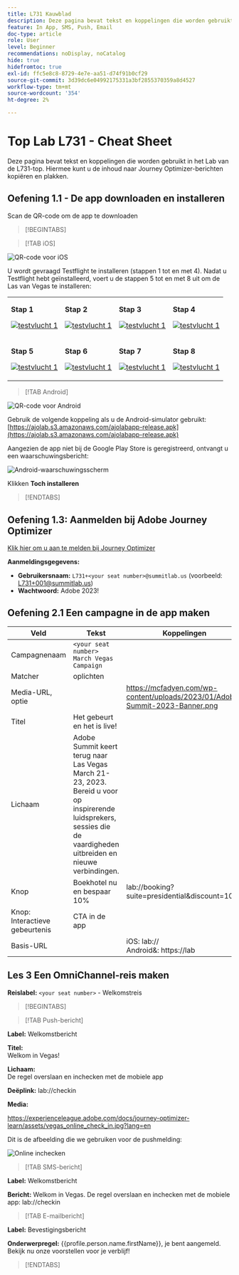 ```yaml
---
title: L731 Kauwblad
description: Deze pagina bevat tekst en koppelingen die worden gebruikt in het Lab van de L731-top.
feature: In App, SMS, Push, Email
doc-type: article
role: User
level: Beginner
recommendations: noDisplay, noCatalog
hide: true
hidefromtoc: true
exl-id: ffc5e8c8-8729-4e7e-aa51-d74f91b0cf29
source-git-commit: 3d39dc6e04992175331a3bf2855370359a8d4527
workflow-type: tm+mt
source-wordcount: '354'
ht-degree: 2%

---
```


# Top Lab L731 - Cheat Sheet

Deze pagina bevat tekst en koppelingen die worden gebruikt in het Lab van de L731-top. Hiermee kunt u de inhoud naar Journey Optimizer-berichten kopiëren en plakken.

## Oefening 1.1 - De app downloaden en installeren

Scan de QR-code om de app te downloaden

>[!BEGINTABS]

>[!TAB iOS]

![QR-code voor iOS](/help/assets/lab731-ios-qr-code.png)

U wordt gevraagd Testflight te installeren (stappen 1 tot en met 4). Nadat u Testflight hebt geïnstalleerd, voert u de stappen 5 tot en met 8 uit om de Las van Vegas te installeren:

<table>
<tr>
</tr>
<tr>
<td>
 <div>
      <p>
      <b>Stap 1 </b>
      <p>
      <a href="Step 1:">
        <img alt="testvlucht 1" src="../assets/l731-ios-install/ios-install-1.png"/>
      </a>
      </div>
  </td>
  <td>
 <div>
      <p>
      <b>Stap 2 </b>
      <p>
      <a href="Step 1:">
        <img alt="testvlucht 1" src="../assets/l731-ios-install/ios-install-2.PNG"/>
      </a>
      </div>
  </td>
  <td>
 <div>
      <p>
      <b>Stap 3 </b>
      <p>
      <a href="Step 1:">
        <img alt="testvlucht 1" src="../assets/l731-ios-install/ios-install-3.PNG"/>
      </a>
      </div>
  </td>
  <td>
 <div>
      <p>
      <b>Stap 4 </b>
      <p>
      <a href="Step 4">
        <img alt="testvlucht 1" src="../assets/l731-ios-install/ios-install-4.PNG"/>
      </a>
      </div>
  </td>
  </tr>
  <tr>
<td>
 <div>
      <p>
      <b>Stap 5 </b>
      <p>
      <a href="Step 1:">
        <img alt="testvlucht 1" src="../assets/l731-ios-install/ios-install-5.PNG"/>
      </a>
      </div>
  </td>
  <td>
 <div>
      <p>
      <b>Stap 6 </b>
      <p>
      <a href="Step 1:">
        <img alt="testvlucht 1" src="../assets/l731-ios-install/ios-install-6.PNG"/>
      </a>
      </div>
  </td>
  <td>
 <div>
      <p>
      <b>Stap 7 </b>
      <p>
      <a href="Step 1:">
        <img alt="testvlucht 1" src="../assets/l731-ios-install/ios-install-7.PNG"/>
      </a>
      </div>
  </td>
  <td>
 <div>
      <p>
      <b>Stap 8 </b>
      <p>
      <a href="Step 4">
        <img alt="testvlucht 1" src="../assets/l731-ios-install/ios-install-8.PNG"/>
      </a>
      </div>
  </td>
  </tr>
</table>

>[!TAB Android]

![QR-code voor Android](/help/assets/lab731-android-qr-code.png)

Gebruik de volgende koppeling als u de Android-simulator gebruikt: [https://ajolab.s3.amazonaws.com/ajolabapp-release.apk](https://ajolab.s3.amazonaws.com/ajolabapp-release.apk)

Aangezien de app niet bij de Google Play Store is geregistreerd, ontvangt u een waarschuwingsbericht:

![Android-waarschuwingsscherm](/help/assets/lab731-install-android.png)

Klikken **Toch installeren**

>[!ENDTABS]

## Oefening 1.3: Aanmelden bij Adobe Journey Optimizer

[Klik hier om u aan te melden bij Journey Optimizer](https://experience.adobe.com/#/@techmarketingdemos/sname:summit-2023-ajo-lab/journey-optimizer/home)

**Aanmeldingsgegevens:**

* **Gebruikersnaam:** `L731+<your seat number>@summitlab.us` (voorbeeld: L731+001@summitlab.us)
* **Wachtwoord:** Adobe 2023!


## Oefening 2.1 Een campagne in de app maken

| Veld | Tekst | Koppelingen |
|----|----|----|
| Campagnenaam | `<your seat number> March Vegas Campaign` |  |
| Matcher | oplichten |  |
| Media-URL, optie |  | https://mcfadyen.com/wp-content/uploads/2023/01/Adobe-Summit-2023-Banner.png |
| Titel | Het gebeurt en het is live! |  |
| Lichaam | Adobe Summit keert terug naar Las Vegas March 21-23, 2023. Bereid u voor op inspirerende luidsprekers, sessies die de vaardigheden uitbreiden en nieuwe verbindingen. |  |
| Knop | Boekhotel nu en bespaar 10% | lab://booking?suite=presidential&amp;discount=10 |
| Knop: Interactieve gebeurtenis | CTA in de app |  |
| Basis-URL |  | iOS: lab:// <br>Android&amp;: https://lab |


## Les 3 Een OmniChannel-reis maken

**Reislabel:**
`<your seat number>` - Welkomstreis

>[!BEGINTABS]

>[!TAB Push-bericht]

**Label:**
Welkomstbericht

**Titel:**\
Welkom in Vegas!

**Lichaam:**\
De regel overslaan en inchecken met de mobiele app

**Deëplink:** lab://checkin

**Media:**

https://experienceleague.adobe.com/docs/journey-optimizer-learn/assets/vegas_online_check_in.jpg?lang=en


Dit is de afbeelding die we gebruiken voor de pushmelding:

![Online inchecken](/help/assets/vegas_online_check_in.jpg)

>[!TAB SMS-bericht]

**Label:**
Welkomstbericht

**Bericht:**
Welkom in Vegas. De regel overslaan en inchecken met de mobiele app: lab://checkin

>[!TAB E-mailbericht]

**Label:**
Bevestigingsbericht

**Onderwerpregel:**
{{profile.person.name.firstName}}, je bent aangemeld. Bekijk nu onze voorstellen voor je verblijf!

>[!ENDTABS]
